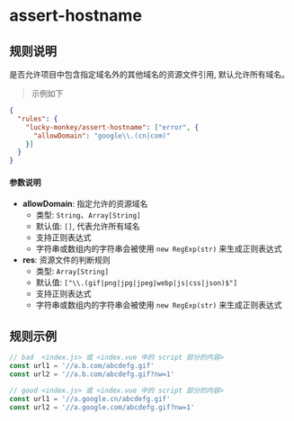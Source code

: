 # assert-hostname

## 规则说明

是否允许项目中包含指定域名外的其他域名的资源文件引用, 默认允许所有域名。

> 示例如下

```json
{
  "rules": {
    "lucky-monkey/assert-hostname": ["error", {
      "allowDomain": "google\\.(cn|com)"
    }]
  }
}
```

#### 参数说明

* **allowDomain**: 指定允许的资源域名
  * 类型: `String`、`Array[String]`
  * 默认值: `[]`, 代表允许所有域名
  * 支持正则表达式
  * 字符串或数组内的字符串会被使用 `new RegExp(str)` 来生成正则表达式
* **res**: 资源文件的判断规则
  * 类型: `Array[String]`
  * 默认值: `["\\.(gif|png|jpg|jpeg|webp|js|css|json)$"]`
  * 支持正则表达式
  * 字符串或数组内的字符串会被使用 `new RegExp(str)` 来生成正则表达式

## 规则示例

```javascript
// bad  <index.js> 或 <index.vue 中的 script 部分的内容>
const url1 = '//a.b.com/abcdefg.gif'
const url2 = '//a.b.com/abcdefg.gif?nw=1'

// good <index.js> 或 <index.vue 中的 script 部分的内容>
const url1 = '//a.google.cn/abcdefg.gif'
const url2 = '//a.google.com/abcdefg.gif?nw=1'
```